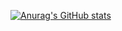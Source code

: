 [![Anurag's GitHub stats](https://github-readme-stats.vercel.app/api?ArthurDaCosta=anuraghazra)](https://github.com/anuraghazra/github-readme-stats)
